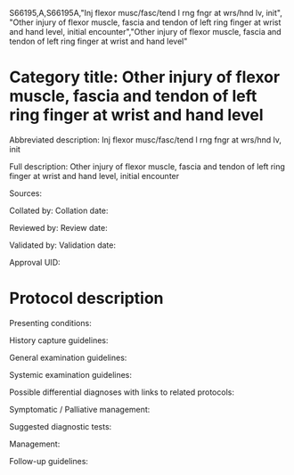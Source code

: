 S66195,A,S66195A,"Inj flexor musc/fasc/tend l rng fngr at wrs/hnd lv, init", "Other injury of flexor muscle, fascia and tendon of left ring finger at wrist and hand level, initial encounter","Other injury of flexor muscle, fascia and tendon of left ring finger at wrist and hand level"
# Category title: Other injury of flexor muscle, fascia and tendon of left ring finger at wrist and hand level

Abbreviated description: Inj flexor musc/fasc/tend l rng fngr at wrs/hnd lv, init

Full description: Other injury of flexor muscle, fascia and tendon of left ring finger at wrist and hand level, initial encounter

Sources:

Collated by:
Collation date:

Reviewed by:
Review date:

Validated by:
Validation date:

Approval UID:

# Protocol description

Presenting conditions:

History capture guidelines:

General examination guidelines:

Systemic examination guidelines:

Possible differential diagnoses with links to related protocols:

Symptomatic / Palliative management:

Suggested diagnostic tests:

Management:

Follow-up guidelines:
